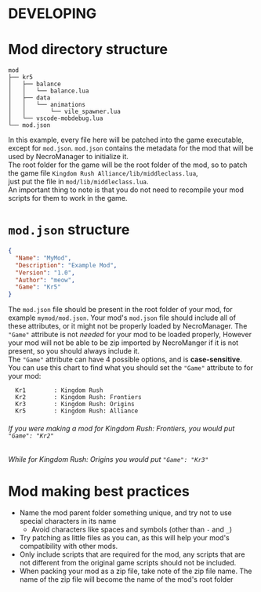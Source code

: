 # DEVELOPING
# Mod directory structure
```
mod
├── kr5
│   ├── balance
│   │   └── balance.lua
│   ├── data
│   │   └── animations
│   │       └── vile_spawner.lua
│   └── vscode-mobdebug.lua
└── mod.json
```
In this example, every file here will be patched into the game executable,
except for `mod.json`. `mod.json` contains the metadata for the mod that
will be used by NecroManager to initialize it.  
The root folder for the game will be the root folder of the mod, so to
patch the game file `Kingdom Rush Alliance/lib/middleclass.lua`,  
just put the file in `mod/lib/middleclass.lua`.  
An important thing to note is that you do not need to recompile your
mod scripts for them to work in the game.

# `mod.json` structure
```json
{
  "Name": "MyMod",
  "Description": "Example Mod",
  "Version": "1.0",
  "Author": "meow",
  "Game": "Kr5"
}
```
The `mod.json` file should be present in the root folder of your mod,
for example `mymod/mod.json`. Your mod's `mod.json` file should include
all of these attributes, or it might not be properly loaded by NecroManager.
The `"Game"` attribute is not *needed* for your mod to be loaded properly,
However your mod will not be able to be zip imported by NecroManger if it
is not present, so you should always include it.  
The `"Game"` attribute can have 4 possible options, and is **case-sensitive**.  
You can use this chart to find what you should set the `"Game"` attribute
to for your mod:
```
  Kr1        : Kingdom Rush
  Kr2        : Kingdom Rush: Frontiers
  Kr3        : Kingdom Rush: Origins
  Kr5        : Kingdom Rush: Alliance
```
###### If you were making a mod for Kingdom Rush: Frontiers, you would put `"Game": "Kr2"`
###### While for Kingdom Rush: Origins you would put `"Game": "Kr3"`

# Mod making best practices
 * Name the mod parent folder something unique, and try not to use special 
   characters in its name
   * Avoid characters like spaces and symbols (other than `-` and `_`)
 * Try patching as little files as you can, as this will help your mod's
   compatibility with other mods.
 * Only include scripts that are required for the mod, any scripts that
   are not different from the original game scripts should not be included.
 * When packing your mod as a zip file, take note of the zip file name.
   The name of the zip file will become the name of the mod's root folder